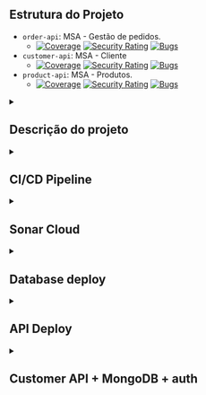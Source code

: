 ## Estrutura do Projeto
- `order-api`: MSA - Gestão de pedidos.
  - [![Coverage](https://sonarcloud.io/api/project_badges/measure?project=tshadz-fiap-postech-soat3_customer-api&&metric=coverage)](https://sonarcloud.io/summary/new_code?id=tshadz-fiap-postech-soat3_customer-api) [![Security Rating](https://sonarcloud.io/api/project_badges/measure?project=tshadz-fiap-postech-soat3_customer-api&metric=security_rating)](https://sonarcloud.io/summary/new_code?id=tshadz-fiap-postech-soat3_customer-api) [![Bugs](https://sonarcloud.io/api/project_badges/measure?project=tshadz-fiap-postech-soat3_customer-api&metric=bugs)](https://sonarcloud.io/summary/new_code?id=tshadz-fiap-postech-soat3_customer-api)
- `customer-api`: MSA - Cliente
  - [![Coverage](https://sonarcloud.io/api/project_badges/measure?project=tshadz-fiap-postech-soat3_customer-api&&metric=coverage)](https://sonarcloud.io/summary/new_code?id=tshadz-fiap-postech-soat3_customer-api) [![Security Rating](https://sonarcloud.io/api/project_badges/measure?project=tshadz-fiap-postech-soat3_customer-api&metric=security_rating)](https://sonarcloud.io/summary/new_code?id=tshadz-fiap-postech-soat3_customer-api) [![Bugs](https://sonarcloud.io/api/project_badges/measure?project=tshadz-fiap-postech-soat3_customer-api&metric=bugs)](https://sonarcloud.io/summary/new_code?id=tshadz-fiap-postech-soat3_customer-api)
- `product-api`: MSA - Produtos.
  - [![Coverage](https://sonarcloud.io/api/project_badges/measure?project=tshadz-fiap-postech-soat3_customer-api&&metric=coverage)](https://sonarcloud.io/summary/new_code?id=tshadz-fiap-postech-soat3_customer-api) [![Security Rating](https://sonarcloud.io/api/project_badges/measure?project=tshadz-fiap-postech-soat3_customer-api&metric=security_rating)](https://sonarcloud.io/summary/new_code?id=tshadz-fiap-postech-soat3_customer-api) [![Bugs](https://sonarcloud.io/api/project_badges/measure?project=tshadz-fiap-postech-soat3_customer-api&metric=bugs)](https://sonarcloud.io/summary/new_code?id=tshadz-fiap-postech-soat3_customer-api)


<details>
  <summary> <h2> Descrição do projeto </h2> </summary>

O projeto fast-food-api é um sistema backend desenvolvido para fornecer uma solução robusta e escalável para o Tech Challenge da pós graduação em Software Architecture da FIAP. Ele foi projetado para atender às necessidades de controle de pedidos em uma lanchonete de bairro. 

Acesse a [Wiki do Projeto](https://github.com/tshadz-fiap-postech-soat3/soat3-tech-challenge/wiki) para mais informações a respeito dos:

* Requisitos técnicos (business)
* Domain-Driven Design
* S-SDLC
* Arquitetura

### Tecnologias Utilizadas:

- **Linguagem de Programação**: TypeScript
- **Framework**: NestJS
- **Banco de Dados**: MySQL e MongoDB
- **Serviço de Cloud**:Google Cloud Platform (GCP)
- **Ferramentas de DevOps**: GitHub Actions, Terraform e SonarCloud.

</details>

<details>
  <summary> <h2> CI/CD Pipeline </h2> </summary>

https://github.com/tshadz-fiap-postech-soat3/.github/assets/80704054/27eadf3f-8543-4666-bb52-10b9ddac388a

https://github.com/tshadz-fiap-postech-soat3/.github/assets/80704054/2d0483ab-598a-42b1-bb38-b3a61f6e101c

</details>

<details>
  <summary> <h2> Sonar Cloud </h2> </summary>

https://github.com/tshadz-fiap-postech-soat3/.github/assets/80704054/d6b1bfa6-e4e0-41b9-b621-c21aa9011c52

https://github.com/tshadz-fiap-postech-soat3/.github/assets/80704054/67262cab-4468-48ea-b1dc-a12b1c170c5a

</details>

<details>
  <summary> <h2> Database deploy </h2> </summary>
  
https://github.com/tshadz-fiap-postech-soat3/.github/assets/80704054/c7aad8b9-bfaa-43c7-b206-8e38d1cd05cb

https://github.com/tshadz-fiap-postech-soat3/.github/assets/80704054/bb88e639-6b47-4793-9ccd-e241da364cc8

https://github.com/tshadz-fiap-postech-soat3/.github/assets/80704054/413cd46b-d269-46c3-881d-43ff4ad84ca2

https://github.com/tshadz-fiap-postech-soat3/.github/assets/80704054/be011672-5ed0-4543-8417-35303c9a7a0a

https://github.com/tshadz-fiap-postech-soat3/.github/assets/80704054/75b12ae5-95bb-4952-8ccc-8915807409dc

https://github.com/tshadz-fiap-postech-soat3/.github/blob/main/profile/README.md#deploy-database

</details>

<details>
  <summary> <h2> API Deploy </h2> </summary>

https://github.com/tshadz-fiap-postech-soat3/.github/assets/80704054/6f1027ab-85bc-4854-a787-e702ba87885e

https://github.com/tshadz-fiap-postech-soat3/.github/assets/80704054/25e796bb-bdb2-4453-8a5e-e01bfae62565

https://github.com/tshadz-fiap-postech-soat3/.github/assets/80704054/de12941b-b78c-4637-ac25-d22fb42465ff

https://github.com/tshadz-fiap-postech-soat3/.github/assets/80704054/1b21ff7d-13c2-476f-bce0-0865910763fa

https://github.com/tshadz-fiap-postech-soat3/.github/assets/80704054/34e0f85e-5630-428c-95f9-f8d93075c526

https://github.com/tshadz-fiap-postech-soat3/.github/assets/80704054/701c4821-fe7b-443b-9d1e-5debbcaa8e74

https://github.com/tshadz-fiap-postech-soat3/.github/assets/80704054/bf9bf313-5957-4a32-9de6-d2ea2e57d501

https://github.com/tshadz-fiap-postech-soat3/.github/assets/80704054/caf87b0f-740b-4c95-889e-866375457c6f

</details>

<details>
  <summary> <h2> Customer API + MongoDB + auth </h2> </summary>

https://github.com/tshadz-fiap-postech-soat3/.github/assets/80704054/d4b8498b-53ab-4bba-abb4-b0e71cf07028

https://github.com/tshadz-fiap-postech-soat3/.github/assets/80704054/148071b1-d4ba-4f23-b0ab-d8718b2cf531

</details>
